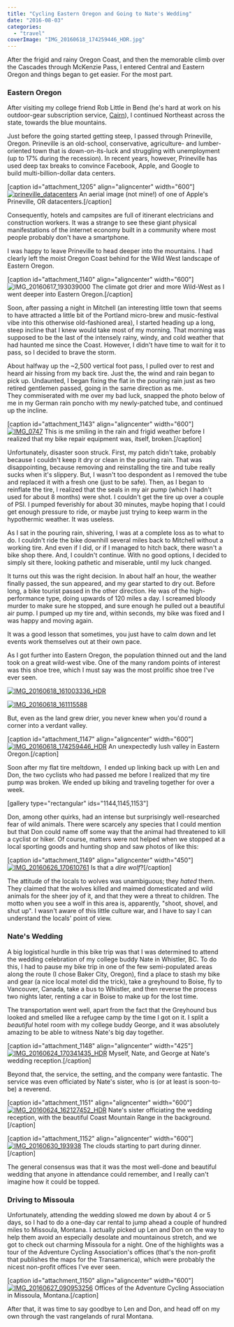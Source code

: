 ```yaml
---
title: "Cycling Eastern Oregon and Going to Nate's Wedding"
date: "2016-08-03"
categories:
  - "travel"
coverImage: "IMG_20160618_174259446_HDR.jpg"
---
```


After the frigid and rainy Oregon Coast, and then the memorable climb over the Cascades through McKenzie Pass, I entered Central and Eastern Oregon and things began to get easier. For the most part.

### Eastern Oregon

After visiting my college friend Rob Little in Bend (he's hard at work on his outdoor-gear subscription service, [Cairn](http://www.getcairn.com/)), I continued Northeast across the state, towards the blue mountains.

Just before the going started getting steep, I passed through Prineville, Oregon. Prineville is an old-school, conservative, agriculture- and lumber-oriented town that is down-on-its-luck and struggling with unemployment (up to 17% during the recession). In recent years, however, Prineville has used deep tax breaks to convince Facebook, Apple, and Google to build multi-billion-dollar data centers.

\[caption id="attachment_1205" align="aligncenter" width="600"\][![prineville_datacenters](images/prineville_datacenters-600x331.jpg)](/wp-content/uploads/2016/08/prineville_datacenters.jpg) An aerial image (not mine!) of one of Apple's Prineville, OR datacenters.\[/caption\]

Consequently, hotels and campsites are full of itinerant electricians and construction workers. It was a strange to see these giant physical manifestations of the internet economy built in a community where most people probably don't have a smartphone.

I was happy to leave Prineville to head deeper into the mountains. I had clearly left the moist Oregon Coast behind for the Wild West landscape of Eastern Oregon.

\[caption id="attachment_1140" align="aligncenter" width="600"\]![IMG_20160617_193039000](images/IMG_20160617_193039000-600x395.jpg) The climate got drier and more Wild-West as I went deeper into Eastern Oregon.\[/caption\]

Soon, after passing a night in Mitchell (an interesting little town that seems to have attracted a little bit of the Portland micro-brew and music-festival vibe into this otherwise old-fashioned area), I started heading up a long, steep incline that I knew would take most of my morning. That morning was supposed to be the last of the intensely rainy, windy, and cold weather that had haunted me since the Coast. However, I didn't have time to wait for it to pass, so I decided to brave the storm.

About halfway up the ~2,500 vertical foot pass, I pulled over to rest and heard air hissing from my back tire. Just the, the wind and rain began to pick up. Undaunted, I began fixing the flat in the pouring rain just as two retired gentlemen passed, going in the same direction as me. They commiserated with me over my bad luck, snapped the photo below of me in my German rain poncho with my newly-patched tube, and continued up the incline.



\[caption id="attachment_1143" align="aligncenter" width="600"\][![IMG_0747](images/IMG_0747-600x600.jpg)](/wp-content/uploads/2016/07/IMG_0747.jpg) This is me smiling in the rain and frigid weather before I realized that my bike repair equipment was, itself, broken.\[/caption\]

Unfortunately, disaster soon struck. First, my patch didn't take, probably because I couldn't keep it dry or clean in the pouring rain. That was disappointing, because removing and reinstalling the tire and tube really sucks when it's slippery. But, I wasn't too despondent as I removed the tube and replaced it with a fresh one (just to be safe). Then, as I began to reinflate the tire, I realized that the seals in my air pump (which I hadn't used for about 8 months) were shot. I couldn't get the tire up over a couple of PSI. I pumped feverishly for about 30 minutes, maybe hoping that I could get enough pressure to ride, or maybe just trying to keep warm in the hypothermic weather. It was useless.

As I sat in the pouring rain, shivering, I was at a complete loss as to what to do. I couldn't ride the bike downhill several miles back to Mitchell without a working tire. And even if I did, or if I managed to hitch back, there wasn't a bike shop there. And, I couldn't continue. With no good options, I decided to simply sit there, looking pathetic and miserable, until my luck changed.

It turns out this was the right decision. In about half an hour, the weather finally passed, the sun appeared, and my gear started to dry out. Before long, a bike tourist passed in the other direction. He was of the high-performance type, doing upwards of 120 miles a day. I screamed bloody murder to make sure he stopped, and sure enough he pulled out a beautiful air pump. I pumped up my tire and, within seconds, my bike was fixed and I was happy and moving again.

It was a good lesson that sometimes, you just have to calm down and let events work themselves out at their own pace.

As I got further into Eastern Oregon, the population thinned out and the land took on a great wild-west vibe. One of the many random points of interest was this shoe tree, which I must say was the most prolific shoe tree I've ever seen.



[![IMG_20160618_161003336_HDR](images/IMG_20160618_161003336_HDR-450x600.jpg)](/wp-content/uploads/2016/07/IMG_20160618_161003336_HDR.jpg)

[![IMG_20160618_161115588](images/IMG_20160618_161115588-476x600.jpg)](/wp-content/uploads/2016/07/IMG_20160618_161115588.jpg)

But, even as the land grew drier, you never knew when you'd round a corner into a verdant valley.

\[caption id="attachment_1147" align="aligncenter" width="600"\][![IMG_20160618_174259446_HDR](images/IMG_20160618_174259446_HDR-600x345.jpg)](/wp-content/uploads/2016/07/IMG_20160618_174259446_HDR.jpg) An unexpectedly lush valley in Eastern Oregon.\[/caption\]

Soon after my flat tire meltdown,  I ended up linking back up with Len and Don, the two cyclists who had passed me before I realized that my tire pump was broken. We ended up biking and traveling together for over a week.

\[gallery type="rectangular" ids="1144,1145,1153"\]

Don, among other quirks, had an intense but surprisingly well-researched fear of wild animals. There were scarcely any species that I could mention but that Don could name off some way that the animal had threatened to kill a cyclist or hiker. Of course, matters were not helped when we stopped at a local sporting goods and hunting shop and saw photos of like this:

\[caption id="attachment_1149" align="aligncenter" width="450"\][![IMG_20160626_170610761](images/IMG_20160626_170610761-450x600.jpg)](/wp-content/uploads/2016/07/IMG_20160626_170610761.jpg) Is that a _dire wolf_?\[/caption\]

The attitude of the locals to wolves was unambiguous; they *hated* them. They claimed that the wolves killed and maimed domesticated and wild animals for the sheer joy of it, and that they were a threat to children. The motto when you see a wolf in this area is, apparently, "shoot, shovel, and shut up". I wasn't aware of this little culture war, and I have to say I can understand the locals' point of view.

### Nate's Wedding

A big logistical hurdle in this bike trip was that I was determined to attend the wedding celebration of my college buddy Nate in Whistler, BC. To do this, I had to pause my bike trip in one of the few semi-populated areas along the route (I chose Baker City, Oregon), find a place to stash my bike and gear (a nice local motel did the trick), take a greyhound to Boise, fly to Vancouver, Canada, take a bus to Whistler, and then reverse the process two nights later, renting a car in Boise to make up for the lost time.

The transportation went well, apart from the fact that the Greyhound bus looked and smelled like a refugee camp by the time I got on it. I split a _beautiful_ hotel room with my college buddy George, and it was absolutely amazing to be able to witness Nate's big day together.

\[caption id="attachment_1148" align="aligncenter" width="425"\][![IMG_20160624_170341435_HDR](images/IMG_20160624_170341435_HDR-425x600.jpg)](/wp-content/uploads/2016/07/IMG_20160624_170341435_HDR.jpg) Myself, Nate, and George at Nate's wedding reception.\[/caption\]

Beyond that, the service, the setting, and the company were fantastic. The service was even officiated by Nate's sister, who is (or at least is soon-to-be) a reverend.

\[caption id="attachment_1151" align="aligncenter" width="600"\][![IMG_20160624_162127452_HDR](images/IMG_20160624_162127452_HDR-600x411.jpg)](/wp-content/uploads/2016/07/IMG_20160624_162127452_HDR.jpg) Nate's sister officiating the wedding reception, with the beautiful Coast Mountain Range in the background.\[/caption\]



\[caption id="attachment_1152" align="aligncenter" width="600"\][![IMG_20160630_193938](images/IMG_20160630_193938-600x600.jpg)](/wp-content/uploads/2016/07/IMG_20160630_193938.jpg) The clouds starting to part during dinner.\[/caption\]

The general consensus was that it was the most well-done and beautiful wedding that anyone in attendance could remember, and I really can't imagine how it could be topped.

### Driving to Missoula

Unfortunately, attending the wedding slowed me down by about 4 or 5 days, so I had to do a one-day car rental to jump ahead a couple of hundred miles to Missoula, Montana. I actually picked up Len and Don on the way to help them avoid an especially desolate and mountainous stretch, and we got to check out charming Missoula for a night. One of the highlights was a tour of the Adventure Cycling Association's offices (that's the non-profit that publishes the maps for the Transamerica), which were probably the nicest non-profit offices I've ever seen.

\[caption id="attachment_1150" align="aligncenter" width="600"\][![IMG_20160627_090953256](images/IMG_20160627_090953256-600x450.jpg)](/wp-content/uploads/2016/07/IMG_20160627_090953256.jpg) Offices of the Adventure Cycling Association in Missoula, Montana.\[/caption\]

After that, it was time to say goodbye to Len and Don, and head off on my own through the vast rangelands of rural Montana.
